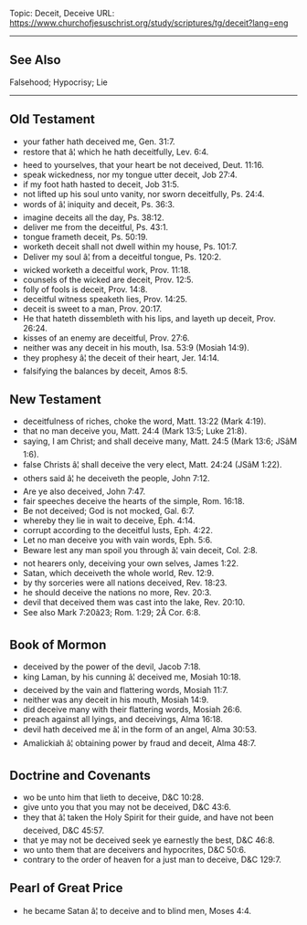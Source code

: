 Topic: Deceit, Deceive
URL: https://www.churchofjesuschrist.org/study/scriptures/tg/deceit?lang=eng

---

## See Also

Falsehood; Hypocrisy; Lie

---

## Old Testament

- your father hath deceived me, Gen. 31:7.
- restore that â¦ which he hath deceitfully, Lev. 6:4.
- heed to yourselves, that your heart be not deceived, Deut. 11:16.
- speak wickedness, nor my tongue utter deceit, Job 27:4.
- if my foot hath hasted to deceit, Job 31:5.
- not lifted up his soul unto vanity, nor sworn deceitfully, Ps. 24:4.
- words of â¦ iniquity and deceit, Ps. 36:3.
- imagine deceits all the day, Ps. 38:12.
- deliver me from the deceitful, Ps. 43:1.
- tongue frameth deceit, Ps. 50:19.
- worketh deceit shall not dwell within my house, Ps. 101:7.
- Deliver my soul â¦ from a deceitful tongue, Ps. 120:2.
- wicked worketh a deceitful work, Prov. 11:18.
- counsels of the wicked are deceit, Prov. 12:5.
- folly of fools is deceit, Prov. 14:8.
- deceitful witness speaketh lies, Prov. 14:25.
- deceit is sweet to a man, Prov. 20:17.
- He that hateth dissembleth with his lips, and layeth up deceit, Prov. 26:24.
- kisses of an enemy are deceitful, Prov. 27:6.
- neither was any deceit in his mouth, Isa. 53:9 (Mosiah 14:9).
- they prophesy â¦ the deceit of their heart, Jer. 14:14.
- falsifying the balances by deceit, Amos 8:5.

## New Testament

- deceitfulness of riches, choke the word, Matt. 13:22 (Mark 4:19).
- that no man deceive you, Matt. 24:4 (Mark 13:5; Luke 21:8).
- saying, I am Christ; and shall deceive many, Matt. 24:5 (Mark 13:6; JSâM 1:6).
- false Christs â¦ shall deceive the very elect, Matt. 24:24 (JSâM 1:22).
- others said â¦ he deceiveth the people, John 7:12.
- Are ye also deceived, John 7:47.
- fair speeches deceive the hearts of the simple, Rom. 16:18.
- Be not deceived; God is not mocked, Gal. 6:7.
- whereby they lie in wait to deceive, Eph. 4:14.
- corrupt according to the deceitful lusts, Eph. 4:22.
- Let no man deceive you with vain words, Eph. 5:6.
- Beware lest any man spoil you through â¦ vain deceit, Col. 2:8.
- not hearers only, deceiving your own selves, James 1:22.
- Satan, which deceiveth the whole world, Rev. 12:9.
- by thy sorceries were all nations deceived, Rev. 18:23.
- he should deceive the nations no more, Rev. 20:3.
- devil that deceived them was cast into the lake, Rev. 20:10.
- See also Mark 7:20â23; Rom. 1:29; 2Â Cor. 6:8.

## Book of Mormon

- deceived by the power of the devil, Jacob 7:18.
- king Laman, by his cunning â¦ deceived me, Mosiah 10:18.
- deceived by the vain and flattering words, Mosiah 11:7.
- neither was any deceit in his mouth, Mosiah 14:9.
- did deceive many with their flattering words, Mosiah 26:6.
- preach against all lyings, and deceivings, Alma 16:18.
- devil hath deceived me â¦ in the form of an angel, Alma 30:53.
- Amalickiah â¦ obtaining power by fraud and deceit, Alma 48:7.

## Doctrine and Covenants

- wo be unto him that lieth to deceive, D&C 10:28.
- give unto you that you may not be deceived, D&C 43:6.
- they that â¦ taken the Holy Spirit for their guide, and have not been deceived, D&C 45:57.
- that ye may not be deceived seek ye earnestly the best, D&C 46:8.
- wo unto them that are deceivers and hypocrites, D&C 50:6.
- contrary to the order of heaven for a just man to deceive, D&C 129:7.

## Pearl of Great Price

- he became Satan â¦ to deceive and to blind men, Moses 4:4.

